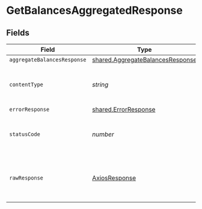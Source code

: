 # GetBalancesAggregatedResponse


## Fields

| Field                                                                                       | Type                                                                                        | Required                                                                                    | Description                                                                                 |
| ------------------------------------------------------------------------------------------- | ------------------------------------------------------------------------------------------- | ------------------------------------------------------------------------------------------- | ------------------------------------------------------------------------------------------- |
| `aggregateBalancesResponse`                                                                 | [shared.AggregateBalancesResponse](../../../sdk/models/shared/aggregatebalancesresponse.md) | :heavy_minus_sign:                                                                          | OK                                                                                          |
| `contentType`                                                                               | *string*                                                                                    | :heavy_check_mark:                                                                          | HTTP response content type for this operation                                               |
| `errorResponse`                                                                             | [shared.ErrorResponse](../../../sdk/models/shared/errorresponse.md)                         | :heavy_minus_sign:                                                                          | Error                                                                                       |
| `statusCode`                                                                                | *number*                                                                                    | :heavy_check_mark:                                                                          | HTTP response status code for this operation                                                |
| `rawResponse`                                                                               | [AxiosResponse](https://axios-http.com/docs/res_schema)                                     | :heavy_check_mark:                                                                          | Raw HTTP response; suitable for custom response parsing                                     |